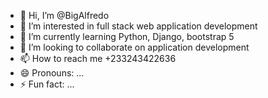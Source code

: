 - 👋 Hi, I’m @BigAlfredo
- 👀 I’m interested in full stack web application development
- 🌱 I’m currently learning Python, Django, bootstrap 5
- 💞️ I’m looking to collaborate on application development
- 📫 How to reach me +233243422636
- 😄 Pronouns: ...
- ⚡ Fun fact: ...

<!---
BigAlfredo/BigAlfredo is a ✨ special ✨ repository because its `README.md` (this file) appears on your GitHub profile.
You can click the Preview link to take a look at your changes.
--->
